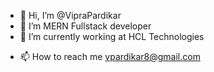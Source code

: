 - 👋 Hi, I’m @VipraPardikar
- 👀 I’m MERN Fullstack developer
- 🌱 I’m currently working at HCL Technologies
<!-- - 💞️ I’m looking to collaborate on ... -->
- 📫 How to reach me vpardikar8@gmail.com

<!---
VipraPardikar/VipraPardikar is a ✨ special ✨ repository because its `README.md` (this file) appears on your GitHub profile.
You can click the Preview link to take a look at your changes.
--->
